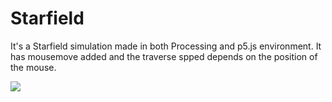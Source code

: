 # Starfield
It's a Starfield simulation made in both Processing and p5.js environment. It has mousemove added and the traverse spped depends on the position of the mouse.

<img src="https://aayushagarwal.me/assets/img/Works/Starfield.png">
